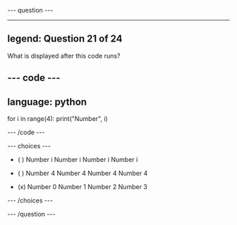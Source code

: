 --- question ---

---
legend: Question 21 of 24
---

What is displayed after this code runs? 

--- code ---
---
language: python
---
for i in range(4):
  print("Number", i)


--- /code ---

--- choices ---

- ( ) 
Number i
Number i
Number i
Number i

- ( ) 
Number 4
Number 4
Number 4
Number 4

- (x) 
Number 0
Number 1
Number 2
Number 3

--- /choices ---

--- /question ---
